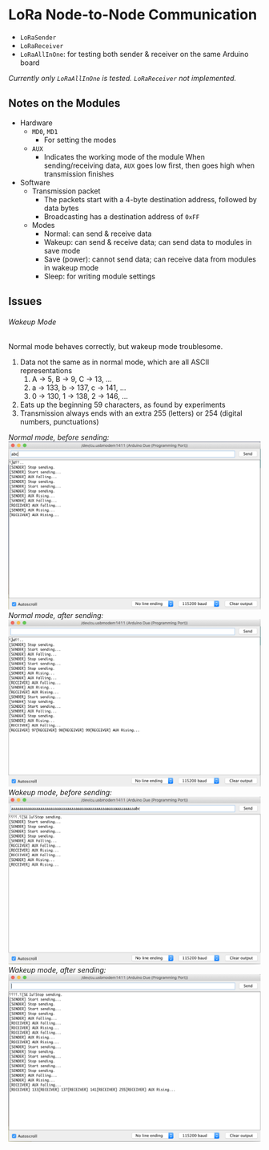 # LoRa Node-to-Node Communication

- `LoRaSender`
- `LoRaReceiver`
- `LoRaAllInOne`: for testing both sender & receiver on the same Arduino board

_Currently only `LoRaAllInOne` is tested. `LoRaReceiver` not implemented._

## Notes on the Modules

- Hardware
	- `MD0`, `MD1`
		- For setting the modes
	- `AUX`
		- Indicates the working mode of the module
		When sending/receiving data, `AUX` goes low first, then goes high when transmission finishes
- Software
	- Transmission packet
		- The packets start with a 4-byte destination address, followed by data bytes
		- Broadcasting has a destination address of `0xFF`
	- Modes
		- Normal: can send & receive data
		- Wakeup: can send & receive data; can send data to modules in save mode
		- Save (power): cannot send data; can receive data from modules in wakeup mode
		- Sleep: for writing module settings

## Issues

###### Wakeup Mode

Normal mode behaves correctly, but wakeup mode troublesome.

1. Data not the same as in normal mode, which are all ASCII representations
	1. A -> 5, B -> 9, C -> 13, ...
	2. a -> 133, b -> 137, c -> 141, ...
	3. 0 -> 130, 1 -> 138, 2 -> 146, ...
2. Eats up the beginning 59 characters, as found by experiments
3. Transmission always ends with an extra 255 (letters) or 254 (digital numbers, punctuations)

_Normal mode, before sending:_
![](https://github.com/HanoiWaterbots/arduino/blob/master/LoRa/imgs/Normal_before_send.png?raw=true)
_Normal mode, after sending:_
![](https://github.com/HanoiWaterbots/arduino/blob/master/LoRa/imgs/Normal_after_send.png?raw=true)
_Wakeup mode, before sending:_
![](https://github.com/HanoiWaterbots/arduino/blob/master/LoRa/imgs/Wakeup_before_send.png?raw=true)
_Wakeup mode, after sending:_
![](https://github.com/HanoiWaterbots/arduino/blob/master/LoRa/imgs/Wakeup_after_send.png?raw=true)
